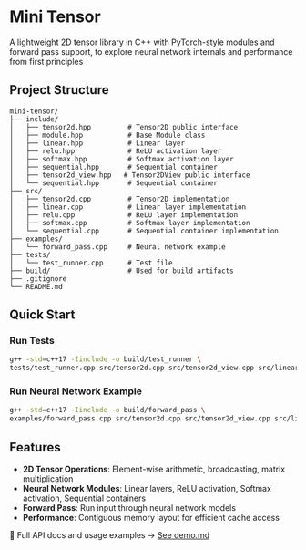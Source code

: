 # Mini Tensor

A lightweight 2D tensor library in C++ with PyTorch-style modules and forward pass support, to explore neural network internals and performance from first principles

## Project Structure

```
mini-tensor/
├── include/
│   ├── tensor2d.hpp         # Tensor2D public interface
│   ├── module.hpp           # Base Module class
│   ├── linear.hpp           # Linear layer
│   ├── relu.hpp             # ReLU activation layer
│   ├── softmax.hpp          # Softmax activation layer
│   ├── sequential.hpp       # Sequential container
│   ├── tensor2d_view.hpp   # Tensor2DView public interface
│   └── sequential.hpp       # Sequential container
├── src/
│   ├── tensor2d.cpp         # Tensor2D implementation
│   ├── linear.cpp           # Linear layer implementation
│   ├── relu.cpp             # ReLU layer implementation
│   ├── softmax.cpp          # Softmax layer implementation
│   └── sequential.cpp       # Sequential container implementation
├── examples/
│   └── forward_pass.cpp     # Neural network example
├── tests/
│   └── test_runner.cpp      # Test file
├── build/                   # Used for build artifacts
├── .gitignore
└── README.md
```

## Quick Start

### Run Tests
```bash
g++ -std=c++17 -Iinclude -o build/test_runner \
tests/test_runner.cpp src/tensor2d.cpp src/tensor2d_view.cpp src/linear.cpp src/relu.cpp src/softmax.cpp src/sequential.cpp && ./build/test_runner
```

### Run Neural Network Example
```bash
g++ -std=c++17 -Iinclude -o build/forward_pass \
examples/forward_pass.cpp src/tensor2d.cpp src/tensor2d_view.cpp src/linear.cpp src/relu.cpp src/softmax.cpp src/sequential.cpp && ./build/forward_pass
```

## Features

- **2D Tensor Operations**: Element-wise arithmetic, broadcasting, matrix multiplication
- **Neural Network Modules**: Linear layers, ReLU activation, Softmax activation, Sequential containers
- **Forward Pass**: Run input through neural network models
- **Performance**: Contiguous memory layout for efficient cache access

📖 Full API docs and usage examples → [See demo.md](demo.md)


